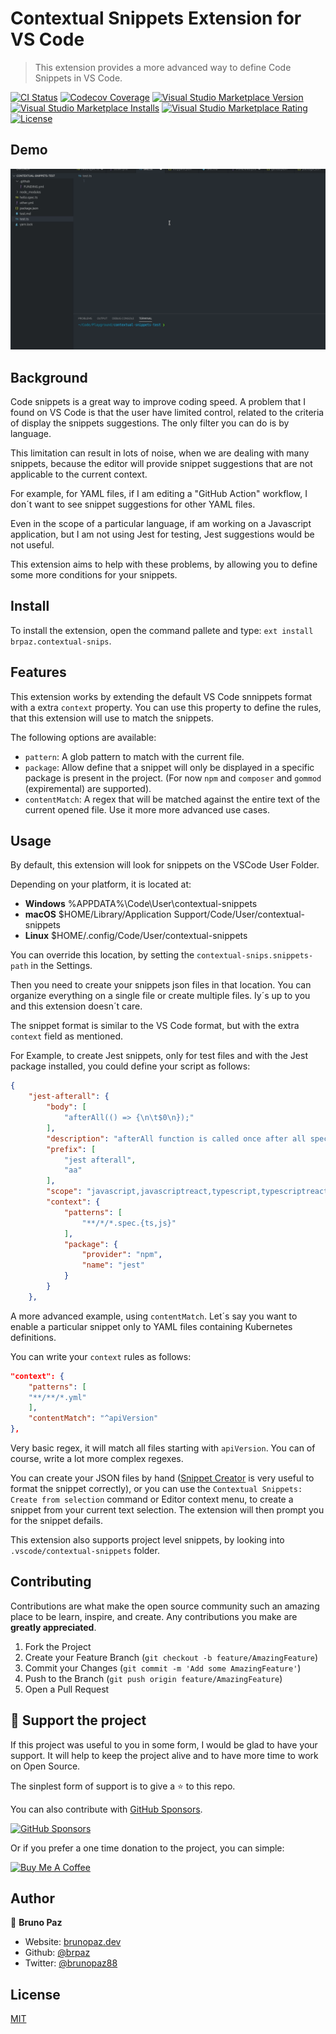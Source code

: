 # Contextual Snippets Extension for VS Code

> This extension provides a more advanced way to define Code Snippets in VS Code.

[![CI Status](https://img.shields.io/github/workflow/status/brpaz/vscode-contextual-snips/CI?color=orange&label=actions&logo=github&logoColor=orange&style=for-the-badge)](https://github.com/brpaz/vscode-contextual-snips)
[![Codecov Coverage](https://img.shields.io/codecov/c/github/brpaz/vscode-contextual-snips.svg?style=for-the-badge)](https://codecov.io/gh/brpaz/vscode-contextual-snips)
[![Visual Studio Marketplace Version](https://img.shields.io/visual-studio-marketplace/v/brpaz.contextual-snips.svg?style=for-the-badge)](https://marketplace.visualstudio.com/items?itemName=contextual-snips)
[![Visual Studio Marketplace Installs](https://img.shields.io/visual-studio-marketplace/i/brpaz.contextual-snips.svg?style=for-the-badge)](https://marketplace.visualstudio.com/items?itemName=brpaz.contextual-snips)
[![Visual Studio Marketplace Rating](https://img.shields.io/visual-studio-marketplace/r/brpaz.contextual-snips.svg?style=for-the-badge)](https://marketplace.visualstudio.com/items?itemName=contextual-snips)
[![License](https://img.shields.io/badge/License-MIT-yellow.svg?style=for-the-badge)](LICENSE)

## Demo

![demo](demo.gif)

## Background

Code snippets is a great way to improve coding speed. A problem that I found on VS Code is that the user have limited control, related to the criteria of display the snippets suggestions. The only filter you can do is by language.

This limitation can result in lots of noise, when we are dealing with many snippets, because the editor will provide snippet suggestions that are not applicable to the current context. 

For example, for YAML files, if I am editing a "GitHub Action" workflow, I don´t want to see snippet suggestions for other YAML files.

Even in the scope of a particular language, if am working on a Javascript application, but I am not using Jest for testing, Jest suggestions would be not useful.

This extension aims to help with these problems, by allowing you to define some more conditions for your snippets.

## Install

To install the extension, open the command pallete and type: `ext install brpaz.contextual-snips`.

## Features

This extension works by extending the default VS Code snnippets format with a extra `context` property. You can use this property to define the rules, that this extension will use to match the snippets.

The following options are available:

* `pattern`: A glob pattern to match with the current file.
* `package`: Allow define that a snippet will only be displayed in a specific package is present in the project. (For now `npm` and `composer` and `gommod` (expiremental) are supported).
* `contentMatch`: A regex that will be matched against the entire text of the current opened file. Use it more more advanced use cases.


## Usage

By default, this extension will look for snippets on the VSCode User Folder.

Depending on your platform, it is located at:

* **Windows** %APPDATA%\Code\User\contextual-snippets
* **macOS** $HOME/Library/Application Support/Code/User/contextual-snippets
* **Linux** $HOME/.config/Code/User/contextual-snippets

You can override this location, by setting the  ```contextual-snips.snippets-path``` in the Settings.

Then you need to create your snippets json files in that location. You can organize everything on a single file or create multiple files. Iy´s up to you and this extension doesn´t care.

The snippet format is similar to the VS Code format, but with the extra `context` field as mentioned.

For Example, to create Jest snippets, only for test files and with the Jest package installed, you could define your script as follows:

```json
{
    "jest-afterall": {
        "body": [
            "afterAll(() => {\n\t$0\n});"
        ],
        "description": "afterAll function is called once after all specs",
        "prefix": [
            "jest afterall",
            "aa"
        ],
        "scope": "javascript,javascriptreact,typescript,typescriptreact",
        "context": {
            "patterns": [
                "**/*/*.spec.{ts,js}"
            ],
            "package": {
                "provider": "npm",
                "name": "jest"
            }
        }
    },
```

A more advanced example, using `contentMatch`. Let´s say you want to enable a particular snippet only to YAML files containing Kubernetes definitions.

You can write your `context` rules as follows:

```json
"context": {
    "patterns": [
    "**/**/*.yml"
    ],
    "contentMatch": "^apiVersion"
},
```

Very basic regex, it will match all files starting with `apiVersion`. You can of course, write a lot more complex regexes.

You can create your JSON files by hand ([Snippet Creator](https://snippet-generator.app/) is very useful to format the snippet correctly), or you can use the `Contextual Snippets: Create from selection` command or Editor context menu, to create a snippet from your current text selection. The extension will then prompt you for the snippet defails.

This extension also supports project level snippets, by looking into `.vscode/contextual-snippets` folder.

## Contributing

Contributions are what make the open source community such an amazing place to be learn, inspire, and create. Any contributions you make are **greatly appreciated**.

1. Fork the Project
2. Create your Feature Branch (`git checkout -b feature/AmazingFeature`)
3. Commit your Changes (`git commit -m 'Add some AmazingFeature'`)
4. Push to the Branch (`git push origin feature/AmazingFeature`)
5. Open a Pull Request


## 💛 Support the project

If this project was useful to you in some form, I would be glad to have your support.  It will help to keep the project alive and to have more time to work on Open Source.

The sinplest form of support is to give a ⭐️ to this repo.

You can also contribute with [GitHub Sponsors](https://github.com/sponsors/brpaz).

[![GitHub Sponsors](https://img.shields.io/badge/GitHub%20Sponsors-Sponsor%20Me-red?style=for-the-badge)](https://github.com/sponsors/brpaz)


Or if you prefer a one time donation to the project, you can simple:

<a href="https://www.buymeacoffee.com/Z1Bu6asGV" target="_blank"><img src="https://www.buymeacoffee.com/assets/img/custom_images/orange_img.png" alt="Buy Me A Coffee" style="height: auto !important;width: auto !important;" ></a>

## Author

👤 **Bruno Paz**

* Website: [brunopaz.dev](https://brunopaz.dev)
* Github: [@brpaz](https://github.com/brpaz)
* Twitter: [@brunopaz88](https://twitter.com/brunopaz88)

## License

[MIT](LICENSE)